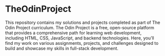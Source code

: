 # TheOdinProject
This repository contains my solutions and projects completed as part of The Odin Project curriculum. The Odin Project is a free, open-source platform that provides a comprehensive path for learning web development, including HTML, CSS, JavaScript, and backend technologies. Here, you’ll find my work on various assignments, projects, and challenges designed to build and showcase my skills in full-stack development.
